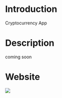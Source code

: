 # Introduction

Cryptocurrency App

# Description

coming soon

# Website

![](crypto01.netlify.app)
